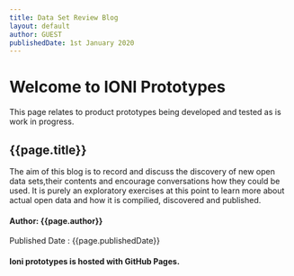 ```yaml
---
title: Data Set Review Blog
layout: default
author: GUEST
publishedDate: 1st January 2020
---
```



# Welcome to IONI Prototypes

This page relates to product prototypes being developed and tested as is work in progress.

## {{page.title}} 

The aim of this blog is to record and discuss the discovery of new open data sets,their contents and encourage  conversations how they could be used. It is purely an exploratory exercises at this point to learn more about actual open data and how it is compilied, discovered and published.


#### Author: {{page.author}}

Published Date : {{page.publishedDate}}

#### Ioni prototypes is hosted with GitHub Pages.